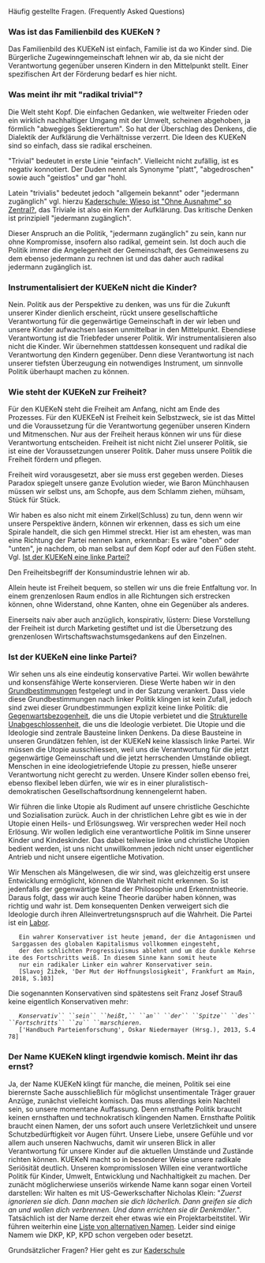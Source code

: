 Häufig gestellte Fragen. (Frequently Asked Questions)

### Was ist das Familienbild des KUEKeN ?

Das Familienbild des KUEKeN ist einfach, Familie ist da wo Kinder sind.
Die Bürgerliche Zugewinngemeinschaft lehnen wir ab, da sie nicht der
Verantwortung gegenüber unseren Kindern in den Mittelpunkt stellt. Einer
spezifischen Art der Förderung bedarf es hier nicht.

### Was meint ihr mit "radikal trivial"?

Die Welt steht Kopf. Die einfachen Gedanken, wie weltweiter Frieden oder
ein wirklich nachhaltiger Umgang mit der Umwelt, scheinen abgehoben, ja
förmlich "abwegiges Sektierertum". So hat der Überschlag des Denkens,
die Dialektik der Aufklärung die Verhältnisse verzerrt. Die Ideen des
KUEKeN sind so einfach, dass sie radikal erscheinen.

"Trivial" bedeutet in erste Linie "einfach". Vielleicht nicht zufällig,
ist es negativ konnotiert. Der Duden nennt als Synonyme "platt",
"abgedroschen" sowie auch "geistlos" und gar "hohl.

Latein "trivialis" bedeutet jedoch "allgemein bekannt" oder "jedermann
zugänglich" vgl. hierzu [Kaderschule: Wieso ist "Ohne Ausnahme" so
Zentral?](/wiki/Kaderschule#Wieso_ist_"Ohne_Ausnahme"_so_Zentral?.md),
das Triviale ist also ein Kern der Aufklärung. Das kritische Denken ist
prinzipiell "jedermann zugänglich".

Dieser Anspruch an die Politik, "jedermann zugänglich" zu sein, kann nur
ohne Kompromisse, insofern also radikal, gemeint sein. Ist doch auch die
Politik immer die Angelegenheit der Gemeinschaft, des Gemeinwesens zu
dem ebenso jedermann zu rechnen ist und das daher auch radikal jedermann
zugänglich ist.

### Instrumentalisiert der KUEKeN nicht die Kinder?

Nein. Politik aus der Perspektive zu denken, was uns für die Zukunft
unserer Kinder dienlich erscheint, rückt unsere gesellschaftliche
Verantwortung für die gegenwärtige Gemeinschaft in der wir leben und
unsere Kinder aufwachsen lassen unmittelbar in den Mittelpunkt.
Ebendiese Verantwortung ist die Triebfeder unserer Politik. Wir
instrumentalisieren also nicht die Kinder. Wir übernehmen stattdessen
konsequent und radikal die Verantwortung den Kindern gegenüber. Denn
diese Verantwortung ist nach unserer tiefsten Überzeugung ein
notwendiges Instrument, um sinnvolle Politik überhaupt machen zu können.

### Wie steht der KUEKeN zur Freiheit?

Für den KUEKeN steht die Freiheit am Anfang, nicht am Ende des
Prozesses. Für den KUEKEeN ist Freiheit kein Selbstzweck, sie ist das
Mittel und die Voraussetzung für die Verantwortung gegenüber unseren
Kindern und Mitmenschen. Nur aus der Freiheit heraus können wir uns für
diese Verantwortung entscheiden. Freiheit ist nicht nicht Ziel unserer
Politik, sie ist eine der Voraussetzungen unserer Politik. Daher muss
unsere Politik die Freiheit fördern und pflegen.

Freiheit wird vorausgesetzt, aber sie muss erst gegeben werden. Dieses
Paradox spiegelt unsere ganze Evolution wieder, wie Baron Münchhausen
müssen wir selbst uns, am Schopfe, aus dem Schlamm ziehen, mühsam, Stück
für Stück.

Wir haben es also nicht mit einem Zirkel(Schluss) zu tun, denn wenn wir
unsere Perspektive ändern, können wir erkennen, dass es sich um eine
Spirale handelt, die sich gen Himmel streckt. Hier ist am ehesten, was
man eine Richtung der Partei nennen kann, erkennbar: Es wäre "oben" oder
"unten", je nachdem, ob man selbst auf dem Kopf oder auf den Füßen
steht. Vgl. [Ist der KUEKeN eine linke
Partei?](/wiki/Faq#Ist_der_KUEKeN_eine_linke_Partei?.md)

Den Freiheitsbegriff der Konsumindustrie lehnen wir ab.

Allein heute ist Freiheit bequem, so stellen wir uns die freie
Entfaltung vor. In einem grenzenlosen Raum endlos in alle Richtungen
sich erstrecken können, ohne Widerstand, ohne Kanten, ohne ein Gegenüber
als anderes.

Einerseits naiv aber auch anzüglich, konspirativ, lüstern: Diese
Vorstellung der Freiheit ist durch Marketing gestiftet und ist die
Übersetzung des grenzenlosen Wirtschaftswachstumsgedankens auf den
Einzelnen.

### Ist der KUEKeN eine linke Partei?

Wir sehen uns als eine eindeutig konservative Partei. Wir wollen
bewährte und konsensfähige Werte konservieren. Diese Werte haben wir in
den [Grundbestimmungen](/wiki/Grundbestimmungen.md) festgelegt und in
der Satzung verankert. Dass viele diese Grundbestimmungen nach linker
Politik klingen ist kein Zufall, jedoch sind zwei dieser
Grundbestimmungen explizit keine linke Politik: die
[Gegenwartsbezogenheit](/wiki/Grundbestimmungen#Gegenwartsbezogenheit.md),
die uns die Utopie verbietet und die [Strukturelle
Unabgeschlossenheit](/wiki/Grundbestimmungen#Strukturelle_Unabgeschlossenheit.md),
die uns die Ideologie verbietet. Die Utopie und die Ideologie sind
zentrale Bausteine linken Denkens. Da diese Bausteine in unseren
Grundätzen fehlen, ist der KUEKeN keine klassisch linke Partei. Wir
müssen die Utopie ausschliessen, weil uns die Verantwortung für die
jetzt gegenwärtige Gemeinschaft und die jetzt herrschenden Umstände
obliegt. Menschen in eine ideologietriefende Utopie zu pressen, hieße
unserer Verantwortung nicht gerecht zu werden. Unsere Kinder sollen
ebenso frei, ebenso flexibel leben dürfen, wie wir es in einer
pluralistisch-demokratischen Gesellschaftsordnung kennengelernt haben.

Wir führen die linke Utopie als Rudiment auf unsere christliche
Geschichte und Sozialisation zurück. Auch in der christlichen Lehre gibt
es wie in der Utopie einen Heils- und Erlösungsweg. Wir versprechen
weder Heil noch Erlösung. Wir wollen lediglich eine verantwortliche
Politik im Sinne unserer Kinder und Kindeskinder. Das dabei teilweise
linke und christliche Utopien bedient werden, ist uns nicht unwillkommen
jedoch nicht unser eigentlicher Antrieb und nicht unsere eigentliche
Motivation.

Wir Menschen als Mängelwesen, die wir sind, was gleichzeitig erst unsere
Entwicklung ermöglicht, können die Wahrheit nicht erkennen. So ist
jedenfalls der gegenwärtige Stand der Philosophie und Erkenntnistheorie.
Daraus folgt, dass wir auch keine Theorie darüber haben können, was
richtig und wahr ist. Dem konsequenten Denken verweigert sich die
Ideologie durch ihren Alleinvertretungsnspruch auf die Wahrheit. Die
Partei ist ein [Labor](/wiki/Partei_als_Labor.md).

`   Ein wahrer Konservativer ist heute jemand, der die Antagonismen und Sarggassen des globalen Kapitalismus vollkommen eingesteht, `  
`   der den schlichten Progressivismus ablehnt und um die dunkle Kehrseite des Fortschritts weiß. In diesem Sinne kann somit heute `  
`   nur ein radikaler Linker ein wahrer Konservativer sein.`  
`   [Slavoj Žižek, 'Der Mut der Hoffnungslosigkeit', Frankfurt am Main, 2018, S.103]`

Die sogenannten Konservativen sind spätestens seit Franz Josef Strauß
keine eigentlich Konservativen mehr:

`   `*`Konservativ`` ``sein`` ``heißt,`` ``an`` ``der`` ``Spitze`` ``des`` ``Fortschritts`` ``zu`` ``marschieren.`*  
`   ['Handbuch Parteienforschung', Oskar Niedermayer (Hrsg.), 2013, S.478]`

### Der Name KUEKeN klingt irgendwie komisch. Meint ihr das ernst?

Ja, der Name KUEKeN klingt für manche, die meinen, Politik sei eine
bierernste Sache ausschließlich für möglichst unsentimentale Träger
grauer Anzüge, zunächst vielleicht komisch. Das muss allerdings kein
Nachteil sein, so unsere momentane Auffassung. Denn ernsthafte Politik
braucht keinen ernsthaften und technokratisch klingenden Namen.
Ernsthafte Politik braucht einen Namen, der uns sofort auch unsere
Verletzlichkeit und unsere Schutzbedürftigkeit vor Augen führt. Unsere
Liebe, unsere Gefühle und vor allem auch unseren Nachwuchs, damit wir
unseren Blick in aller Verantwortung für unsere Kinder auf die aktuellen
Umstände und Zustände richten können. KUEKeN macht so in besonderer
Weise unsere radikale Seriösität deutlich. Unseren kompromisslosen
Willen eine verantwortliche Politik für Kinder, Umwelt, Entwicklung und
Nachhaltigkeit zu machen. Der zunächt möglicherwiese unseriös wirkende
Name kann sogar einen Vorteil darstellen: Wir halten es mit
US-Gewerkschafter Nicholas Klein: "*Zuerst ignorieren sie dich. Dann
machen sie dich lächerlich. Dann greifen sie dich an und wollen dich
verbrennen. Und dann errichten sie dir Denkmäler.*". Tatsächlich ist der
Name derzeit eher etwas wie ein Projektarbeitstitel. Wir führen
weiterhin eine [ Liste von alternativen Namen](/wiki/Partei_namen.md).
Leider sind einige Namem wie DKP, KP, KPD schon vergeben oder besetzt.

Grundsätzlicher Fragen? Hier geht es zur
[Kaderschule](/wiki/Kaderschule.md)
